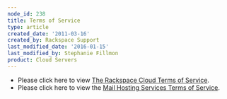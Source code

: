 ```yaml
---
node_id: 238
title: Terms of Service
type: article
created_date: '2011-03-16'
created_by: Rackspace Support
last_modified_date: '2016-01-15'
last_modified_by: Stephanie Fillmon
product: Cloud Servers
---
```


-   Please click here to view [The Rackspace Cloud Terms of
    Service](http://www.rackspace.com/cloud/legal/).
-   Please click here to view the [Mail Hosting Services Terms of
    Service](http://www.rackspace.com/information/legal/mailterms.php).


